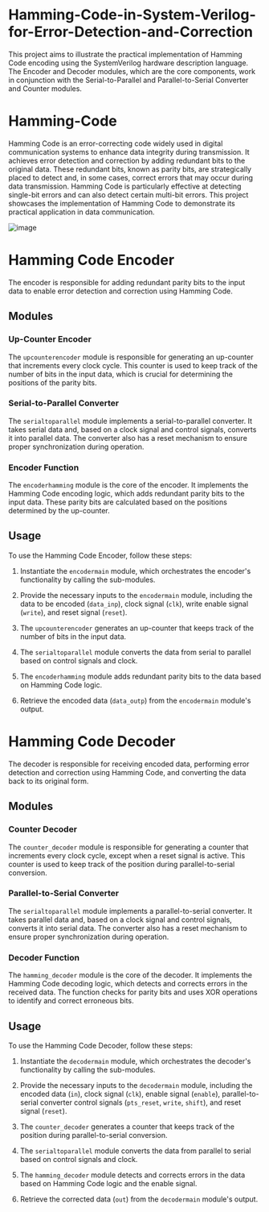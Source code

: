 # Hamming-Code-in-System-Verilog-for-Error-Detection-and-Correction
This project aims to illustrate the practical implementation of Hamming Code encoding using the SystemVerilog hardware description language. The Encoder and Decoder modules, which are the core components, work in conjunction with the Serial-to-Parallel and Parallel-to-Serial Converter and Counter modules.





# Hamming-Code
Hamming Code is an error-correcting code widely used in digital communication systems to enhance data integrity during transmission. It achieves error detection and correction by adding redundant bits to the original data. These redundant bits, known as parity bits, are strategically placed to detect and, in some cases, correct errors that may occur during data transmission. Hamming Code is particularly effective at detecting single-bit errors and can also detect certain multi-bit errors. This project showcases the implementation of Hamming Code to demonstrate its practical application in data communication. 

![image](https://github.com/aaronghosh/Hamming-Code-in-System-Verilog-for-Error-Detection-and-Correction/assets/124378527/d745d730-0a85-4dcb-813a-7b604a1b47e3)

# Hamming Code Encoder
 The encoder is responsible for adding redundant parity bits to the input data to enable error detection and correction using Hamming Code.

## Modules

### Up-Counter Encoder

The `upcounterencoder` module is responsible for generating an up-counter that increments every clock cycle. This counter is used to keep track of the number of bits in the input data, which is crucial for determining the positions of the parity bits.

### Serial-to-Parallel Converter

The `serialtoparallel` module implements a serial-to-parallel converter. It takes serial data and, based on a clock signal and control signals, converts it into parallel data. The converter also has a reset mechanism to ensure proper synchronization during operation.

### Encoder Function

The `encoderhamming` module is the core of the encoder. It implements the Hamming Code encoding logic, which adds redundant parity bits to the input data. These parity bits are calculated based on the positions determined by the up-counter.

## Usage

To use the Hamming Code Encoder, follow these steps:

1. Instantiate the `encodermain` module, which orchestrates the encoder's functionality by calling the sub-modules.

2. Provide the necessary inputs to the `encodermain` module, including the data to be encoded (`data_inp`), clock signal (`clk`), write enable signal (`write`), and reset signal (`reset`).

3. The `upcounterencoder` generates an up-counter that keeps track of the number of bits in the input data.

4. The `serialtoparallel` module converts the data from serial to parallel based on control signals and clock.

5. The `encoderhamming` module adds redundant parity bits to the data based on Hamming Code logic.

6. Retrieve the encoded data (`data_outp`) from the `encodermain` module's output.

# Hamming Code Decoder

The decoder is responsible for receiving encoded data, performing error detection and correction using Hamming Code, and converting the data back to its original form.

## Modules

### Counter Decoder

The `counter_decoder` module is responsible for generating a counter that increments every clock cycle, except when a reset signal is active. This counter is used to keep track of the position during parallel-to-serial conversion.

### Parallel-to-Serial Converter

The `serialtoparallel` module implements a parallel-to-serial converter. It takes parallel data and, based on a clock signal and control signals, converts it into serial data. The converter also has a reset mechanism to ensure proper synchronization during operation.

### Decoder Function

The `hamming_decoder` module is the core of the decoder. It implements the Hamming Code decoding logic, which detects and corrects errors in the received data. The function checks for parity bits and uses XOR operations to identify and correct erroneous bits.

## Usage

To use the Hamming Code Decoder, follow these steps:

1. Instantiate the `decodermain` module, which orchestrates the decoder's functionality by calling the sub-modules.

2. Provide the necessary inputs to the `decodermain` module, including the encoded data (`in`), clock signal (`clk`), enable signal (`enable`), parallel-to-serial converter control signals (`pts_reset`, `write`, `shift`), and reset signal (`reset`).

3. The `counter_decoder` generates a counter that keeps track of the position during parallel-to-serial conversion.

4. The `serialtoparallel` module converts the data from parallel to serial based on control signals and clock.

5. The `hamming_decoder` module detects and corrects errors in the data based on Hamming Code logic and the enable signal.

6. Retrieve the corrected data (`out`) from the `decodermain` module's output.


 

 

